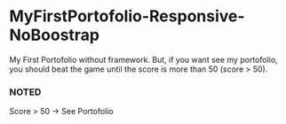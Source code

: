 # MyFirstPortofolio-Responsive-NoBoostrap
My First Portofolio without framework. But, if you want see my portofolio, you should beat the game until the score is more than 50 (score > 50).

### NOTED
Score > 50 -> See Portofolio
